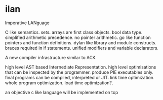 ilan
====


Imperative LANguage

C like semantics.
sets.
arrays are first class objects.
bool data type.
simplified arithmetic precedence.
no pointer arithmetic.
go like function pointers and function definitions.
dylan like library and module constructs.
braces required in if statements.
unified modifiers and variable declarators.


A new compiler infrastructure similar to ACK

high level AST based Internediate Representation.
high level optimisations that can be inspected by the programmer.
produce PIE executables only.
final programs can be compiled, interpreted or JIT.
link time optimization.
whole program optimization.
load time optimization?.


an objective c like language will be implemented on top
